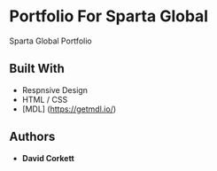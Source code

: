 
# Portfolio For Sparta Global

Sparta Global Portfolio



## Built With

* Respnsive Design
* HTML / CSS 
* [MDL] (https://getmdl.io/)  

## Authors

* **David Corkett** 

